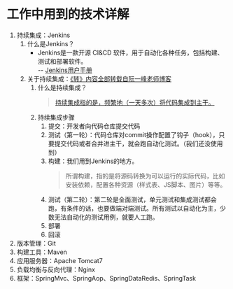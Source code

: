 # 工作中用到的技术详解
1. 持续集成：Jenkins
	1. 什么是Jenkins？
		- Jenkins是一款开源 CI&CD 软件，用于自动化各种任务，包括构建、测试和部署软件。  
			\-- [Jenkins用户手册](https://jenkins.io/zh/doc/)
	2. 关于持续集成：[《转》内容全部转载自阮一峰老师博客](http://www.ruanyifeng.com/blog)
		1. 什么是持续集成？
			>[持续集成指的是，频繁地（一天多次）将代码集成到主干。](http://www.ruanyifeng.com/blog/2015/09/continuous-integration.html)
		2. 持续集成步骤
			1. 提交：开发者向代码仓库提交代码
			2. 测试（第一轮）：代码仓库对commit操作配置了钩子（hook），只要提交代码或者合并进主干，就会跑自动化测试。（我们还没使用到）
			3. 构建：我们用到Jenkins的地方。
				>所谓构建，指的是将源码转换为可以运行的实际代码，比如安装依赖，配置各种资源（样式表、JS脚本、图片）等等。
			4. 测试（第二轮）：第二轮是全面测试，单元测试和集成测试都会跑，有条件的话，也要做端对端测试。所有测试以自动化为主，少数无法自动化的测试用例，就要人工跑。
			5. 部署
			6. 回滚
2. 版本管理：Git
3. 构建工具：Maven
4. 应用服务器：Apache Tomcat7
5. 负载均衡与反向代理：Nginx
6. 框架：SpringMvc、SpringAop、SpringDataRedis、SpringTask